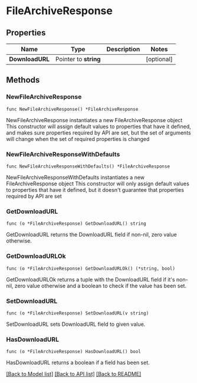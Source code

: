 # FileArchiveResponse

## Properties

Name | Type | Description | Notes
------------ | ------------- | ------------- | -------------
**DownloadURL** | Pointer to **string** |  | [optional] 

## Methods

### NewFileArchiveResponse

`func NewFileArchiveResponse() *FileArchiveResponse`

NewFileArchiveResponse instantiates a new FileArchiveResponse object
This constructor will assign default values to properties that have it defined,
and makes sure properties required by API are set, but the set of arguments
will change when the set of required properties is changed

### NewFileArchiveResponseWithDefaults

`func NewFileArchiveResponseWithDefaults() *FileArchiveResponse`

NewFileArchiveResponseWithDefaults instantiates a new FileArchiveResponse object
This constructor will only assign default values to properties that have it defined,
but it doesn't guarantee that properties required by API are set

### GetDownloadURL

`func (o *FileArchiveResponse) GetDownloadURL() string`

GetDownloadURL returns the DownloadURL field if non-nil, zero value otherwise.

### GetDownloadURLOk

`func (o *FileArchiveResponse) GetDownloadURLOk() (*string, bool)`

GetDownloadURLOk returns a tuple with the DownloadURL field if it's non-nil, zero value otherwise
and a boolean to check if the value has been set.

### SetDownloadURL

`func (o *FileArchiveResponse) SetDownloadURL(v string)`

SetDownloadURL sets DownloadURL field to given value.

### HasDownloadURL

`func (o *FileArchiveResponse) HasDownloadURL() bool`

HasDownloadURL returns a boolean if a field has been set.


[[Back to Model list]](../README.md#documentation-for-models) [[Back to API list]](../README.md#documentation-for-api-endpoints) [[Back to README]](../README.md)


